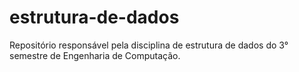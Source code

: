 # estrutura-de-dados
Repositório responsável pela disciplina de estrutura de dados do 3° semestre de Engenharia de Computação.
